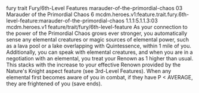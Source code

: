 <ability>
  <metadata>
    <class>fury</class>
    <feature_type>trait</feature_type>
    <file_dpath>Fury/6th-Level Features</file_dpath>
    <item_id>marauder-of-the-primordial-chaos</item_id>
    <item_index>03</item_index>
    <item_name>Marauder of the Primordial Chaos</item_name>
    <level>6</level>
    <scc>mcdm.heroes.v1:feature.trait.fury.6th-level-feature:marauder-of-the-primordial-chaos</scc>
    <scdc>1.1.1:5.1.1.3:03</scdc>
    <source>mcdm.heroes.v1</source>
    <type>feature/trait/fury/6th-level-feature</type>
  </metadata>
  <effects>
    <effect type="mundane">As your connection to the power of the Primordial Chaos grows ever stronger, you automatically sense any elemental creatures or magic sources of elemental power, such as a lava pool or a lake overlapping with Quintessence, within 1 mile of you.
Additionally, you can speak with elemental creatures, and when you are in a negotiation with an elemental, you treat your Renown as 1 higher than usual. This stacks with the increase to your effective Renown provided by the Nature&apos;s Knight aspect feature (see 3rd-Level Features). When any elemental first becomes aware of you in combat, if they have P &lt; AVERAGE, they are frightened of you (save ends).</effect>
  </effects>
</ability>
